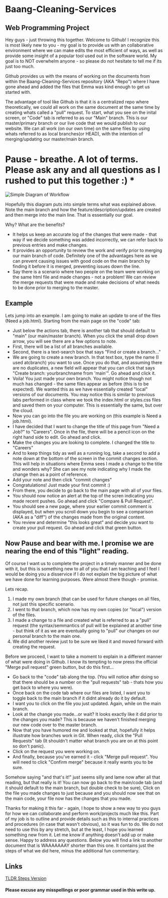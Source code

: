 # Baang-Cleaning-Services
## Web Programming Project

Hey guys - just throwing this together. Welcome to Github! I recognize this is most likely new to you - my goal is to provide us with an collaborative environment where we can make edits the most efficient of ways, as well as provide some insight of a popular tool used out in the software world. My goal is to NOT overwhelm anyone - so please do not hesitate to tell me if its just too much.

Github provides us with the means of working on the documents from within the Baang-Cleaning-Services repository (AKA "Repo") where I have gone ahead and added the files that Emma was kind enough to get us started with. 

The advantage of tool like Github is that it is a centralized repo where theoretically, we could all work on the same document at the same time by creating whats called a "pull" request. To start, what you see on the inital screen, or "Code" tab is referred to as our "Main" branch. This is our master/primary branch or our live code that we would publish to our website. We can all work (on our own time) on the same files by using whats referred to as local branches(or HEAD), with the intention of merging/updating our master/main branch. 

# Pause - breathe. A lot of terms. Please ask any and all questions as I rushed to put this together :) *

![Simple Diagram of Workflow](https://user-images.githubusercontent.com/81194720/202804777-68c3814e-784b-4ac8-a9a0-c3b022d3fc9a.png)

Hopefully this diagram puts into simple terms what was explained above. Note the main branch and how the feature/description/updates are created and then merge into the main line. That is essentially our goal.

Why? What are the benefits?

- It helps us keep an accurate log of the changes that were made - that way if we decide something was added incorrectly, we can refer back to previous entries and make changes.
- It provides an opportunity to review the work and verify prior to merging our main branch of code. Definitely one of the advantages here as we can prevent causing issues with good code on the main branch by finding it before it is merged, preventing issues down the line.
- Say there is a scenario where two people on the team were working on the same html file and made changes - not a problem! We can review the merge requests that were made and make decisions of what needs to be done prior to merging to the master.

## Example

Lets jump into an example. I am going to make an update to one of the files (Need a job.html). Starting from the main page on the "code" tab:

- Just below the actions tab, there is another tab that should default to "main" (our main/master branch). When you click the small drop down arrow, you will see there are a few options to note.
- First, there will be a list of all branches available.
- Second, there is a text-search box that says "Find or create a branch..."
- We are going to create a new branch. In that text box, type the name (I used atcbranch) you want to use. Once you do that, and assuming there are no duplicates, a new field will appear that you can click that says "Create branch: yourbranchname from 'main'". Go ahead and click it.
- Voila! You just made your own branch. You might notice though not much has changed - the same files appear as before (this is to be expected). We wanted this as we have essentially created "local" versions of our documents. You may notice this is similar to previous labs performed in class where we took the index.html or styles.css files and saved them on your computer. This is essentially the same, but over the cloud.
- Now you can go into the file you are working on (this example is Need a job.html).
- I have decided that I want to change the title of this page from "Need a Job?" to "Careers". Once in the file, there will be a pencil icon on the right hand side to edit. Go ahead and click.
- Make the changes you are looking to complete. I changed the title to "Careers"
- And to keep things tidy as well as a running log, take a second to add a note down at the bottom of the screen in the commit changes section. This will help in situations where Emma sees I made a change to the title and wonders why? She can see my note indicating why I made the change then as a point of reference. 
- Add your note and then click "commit changes"
- Congratulations! Just made your first commit :)
- From there, you decide to go back to the main page with all of your files.
- You should now notice an alert at the top of the scren indicating you made recent pushes. Go ahead and click "Compare & Pull Request".
- You should see a new page, where your earlier commit comment is displayed, but when you scroll down you begin to see a comparison (AKA as a "diff") of the changes made from the original content.
- You review and determine "this looks great" and decide you want to create your pull request. Go ahead and click that green button.

## Now Pause and bear with me. I promise we are nearing the end of this "light" reading.

Of course I want us to complete the project in a timely manner and be done with it, but this is something new to all of you that I am teaching and I feel I would be doing you a disservice if I do not explain the big picture of what we have done for learning purposes. Were almost there though - promise.

Lets recap.

1. I made my own branch (that can be used for future changes on all files, not just this specific scenario.
2. I went to that branch, which now has my own copies (or "local") version of the files.
3. I made a change to a file and created what is referred to as a "pull" request (the syntax/semmantics of pull will be explained at another time - but think of it as we are eventually going to "pull" our changes on our personal branch to the main one.
4. We did another review just to be sure we liked it and moved forward with creating the request.

Before we proceed, I want to take a moment to explain in a different manner of what were doing in Github. I know its tempting to now press the official "Merge pull request" green button, but do this first...

- Go back to the "code" tab along the top. (You will notice after doing so that there should be a number on the "pull requests" tab - thats how you get back to where you were).
- Once back on the code tab where our files are listed, I want you to toggle back to the main branch if it didnt already do it by default.
- I want you to click on the file you just updated. Again, while on the main branch.
- Look at the change you made...or wait? It looks exactly like it did prior to the changes you made? This is because we haven't finished merging our new code over to the master branch. 
- Now that you have humored me and looked at that, hopefully it helps illustrate how branches work in Git. When ready, click the "Pull Requests" tab (It shouldn't matter what branch you are on at this point so don't panic).
- Click on the request you were working on.
- And finally, because you've earned it - click "Merge pull request". You will need to click "Confirm merge" because it really wants you to be sure.

Somehow saying "and that's it!" just seems silly and lame now after all that reading, but that really is it! You can now go back to the main/code tab (and it should default to the main branch, but double check to be sure), Click on the file you made changes to just because and you should now see that on the main code, your file now has the changes that you made.

Thanks for making it this far - again, I hope to show a new way to you guys for how we can collaborate and perform work/projects much like this. Part of my job is to outline and provide details such as this to internal practices and procedures (in case that wasn't obvious), so it was fun to do. We do not need to use this by any stretch, but at the least, I hope you learned something new from it. Let me know if anything doesn't add up or make sense. Happy to address any questions. Below you will find a link to another document that is WAAAAAAAY shorter than this one. It contains just the steps of what we did here, minus the additional fun commentary.

## Links

[TLDR Steps Version](https://github.com/realatc/Baang-Cleaning-Services/blob/main/Tldr-Edit-Pull-Merge-Steps.md)

#### Please excuse any misspellings or poor grammar used in this write up.








